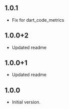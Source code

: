 ## 1.0.1
* Fix for dart_code_metrics
## 1.0.0+2
* Updated readme
## 1.0.0+1
* Updated readme
## 1.0.0
* Initial version.